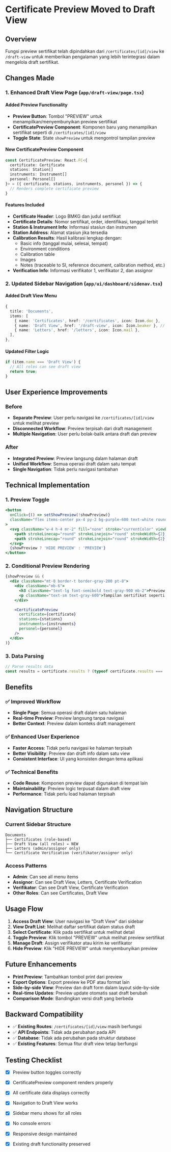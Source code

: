 # Certificate Preview Moved to Draft View

## Overview
Fungsi preview sertifikat telah dipindahkan dari `/certificates/[id]/view` ke `/draft-view` untuk memberikan pengalaman yang lebih terintegrasi dalam mengelola draft sertifikat.

## Changes Made

### 1. Enhanced Draft View Page (`app/draft-view/page.tsx`)

#### Added Preview Functionality
- **Preview Button**: Tombol "PREVIEW" untuk menampilkan/menyembunyikan preview sertifikat
- **CertificatePreview Component**: Komponen baru yang menampilkan sertifikat seperti di `/certificates/[id]/view`
- **Toggle State**: State `showPreview` untuk mengontrol tampilan preview

#### New CertificatePreview Component
```typescript
const CertificatePreview: React.FC<{
  certificate: Certificate
  stations: Station[]
  instruments: Instrument[]
  personel: Personel[]
}> = ({ certificate, stations, instruments, personel }) => {
  // Renders complete certificate preview
}
```

#### Features Included
- **Certificate Header**: Logo BMKG dan judul sertifikat
- **Certificate Details**: Nomor sertifikat, order, identifikasi, tanggal terbit
- **Station & Instrument Info**: Informasi stasiun dan instrumen
- **Station Address**: Alamat stasiun jika tersedia
- **Calibration Results**: Hasil kalibrasi lengkap dengan:
  - Basic info (tanggal mulai, selesai, tempat)
  - Environment conditions
  - Calibration table
  - Images
  - Notes (traceable to SI, reference document, calibration method, etc.)
- **Verification Info**: Informasi verifikator 1, verifikator 2, dan assignor

### 2. Updated Sidebar Navigation (`app/ui/dashboard/sidenav.tsx`)

#### Added Draft View Menu
```typescript
{
  title: 'Documents',
  items: [
    { name: 'Certificates', href: '/certificates', icon: Icon.doc },
    { name: 'Draft View', href: '/draft-view', icon: Icon.beaker }, // NEW
    { name: 'Letters', href: '/letters', icon: Icon.mail },
  ],
},
```

#### Updated Filter Logic
```typescript
if (item.name === 'Draft View') {
  // All roles can see draft view
  return true;
}
```

## User Experience Improvements

### Before
- **Separate Preview**: User perlu navigasi ke `/certificates/[id]/view` untuk melihat preview
- **Disconnected Workflow**: Preview terpisah dari draft management
- **Multiple Navigation**: User perlu bolak-balik antara draft dan preview

### After
- **Integrated Preview**: Preview langsung dalam halaman draft
- **Unified Workflow**: Semua operasi draft dalam satu tempat
- **Single Navigation**: Tidak perlu navigasi tambahan

## Technical Implementation

### 1. Preview Toggle
```jsx
<button
  onClick={() => setShowPreview(!showPreview)}
  className="flex items-center px-4 py-2 bg-purple-600 text-white rounded-lg hover:bg-purple-700 transition-colors"
>
  <svg className="w-4 h-4 mr-2" fill="none" stroke="currentColor" viewBox="0 0 24 24">
    <path strokeLinecap="round" strokeLinejoin="round" strokeWidth={2} d="M15 12a3 3 0 11-6 0 3 3 0 016 0z" />
    <path strokeLinecap="round" strokeLinejoin="round" strokeWidth={2} d="M2.458 12C3.732 7.943 7.523 5 12 5c4.478 0 8.268 2.943 9.542 7-1.274 4.057-5.064 7-9.542 7-4.477 0-8.268-2.943-9.542-7z" />
  </svg>
  {showPreview ? 'HIDE PREVIEW' : 'PREVIEW'}
</button>
```

### 2. Conditional Preview Rendering
```jsx
{showPreview && (
  <div className="mt-8 border-t border-gray-200 pt-8">
    <div className="mb-6">
      <h3 className="text-lg font-semibold text-gray-900 mb-2">Preview Sertifikat</h3>
      <p className="text-sm text-gray-600">Tampilan sertifikat seperti yang akan dilihat verifikator</p>
    </div>
    
    <CertificatePreview 
      certificate={certificate}
      stations={stations}
      instruments={instruments}
      personel={personel}
    />
  </div>
)}
```

### 3. Data Parsing
```typescript
// Parse results data
const results = certificate.results ? (typeof certificate.results === 'string' ? JSON.parse(certificate.results) : certificate.results) : []
```

## Benefits

### ✅ **Improved Workflow**
- **Single Page**: Semua operasi draft dalam satu halaman
- **Real-time Preview**: Preview langsung tanpa navigasi
- **Better Context**: Preview dalam konteks draft management

### ✅ **Enhanced User Experience**
- **Faster Access**: Tidak perlu navigasi ke halaman terpisah
- **Better Visibility**: Preview dan draft info dalam satu view
- **Consistent Interface**: UI yang konsisten dengan tema aplikasi

### ✅ **Technical Benefits**
- **Code Reuse**: Komponen preview dapat digunakan di tempat lain
- **Maintainability**: Preview logic terpusat dalam draft view
- **Performance**: Tidak perlu load halaman terpisah

## Navigation Structure

### Current Sidebar Structure
```
Documents
├── Certificates (role-based)
├── Draft View (all roles) ← NEW
├── Letters (admin/assignor only)
└── Certificate Verification (verifikator/assignor only)
```

### Access Patterns
- **Admin**: Can see all menu items
- **Assignor**: Can see Draft View, Letters, Certificate Verification
- **Verifikator**: Can see Draft View, Certificate Verification
- **Other Roles**: Can see Certificates, Draft View

## Usage Flow

1. **Access Draft View**: User navigasi ke "Draft View" dari sidebar
2. **View Draft List**: Melihat daftar sertifikat dalam status draft
3. **Select Certificate**: Klik pada sertifikat untuk melihat detail
4. **Toggle Preview**: Klik tombol "PREVIEW" untuk melihat preview sertifikat
5. **Manage Draft**: Assign verifikator atau kirim ke verifikator
6. **Hide Preview**: Klik "HIDE PREVIEW" untuk menyembunyikan preview

## Future Enhancements

- **Print Preview**: Tambahkan tombol print dari preview
- **Export Options**: Export preview ke PDF atau format lain
- **Side-by-side View**: Preview dan draft form dalam layout side-by-side
- **Real-time Updates**: Preview update otomatis saat draft berubah
- **Comparison Mode**: Bandingkan versi draft yang berbeda

## Backward Compatibility

- ✅ **Existing Routes**: `/certificates/[id]/view` masih berfungsi
- ✅ **API Endpoints**: Tidak ada perubahan pada API
- ✅ **Database**: Tidak ada perubahan pada struktur database
- ✅ **Existing Features**: Semua fitur draft view tetap berfungsi

## Testing Checklist
- [x] Preview button toggles correctly
- [x] CertificatePreview component renders properly
- [x] All certificate data displays correctly
- [x] Navigation to Draft View works
- [x] Sidebar menu shows for all roles
- [x] No console errors
- [x] Responsive design maintained
- [x] Existing draft functionality preserved




